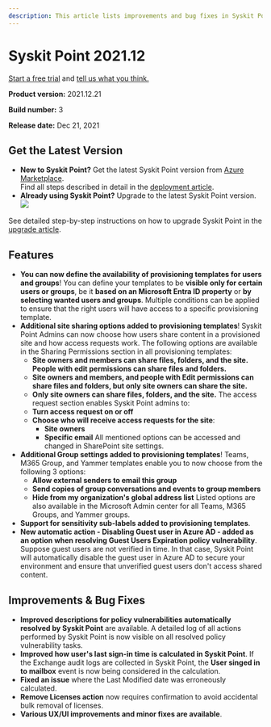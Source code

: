 ```yaml
---
description: This article lists improvements and bug fixes in Syskit Point version 2021.12.
---
```


# Syskit Point 2021.12

[Start a free trial](https://www.syskit.com/products/point/free-trial/) and [tell us what you think.](https://www.syskit.com/company/contact-us/)

**Product version:** 2021.12.21

**Build number:** 3

**Release date:** Dec 21, 2021

## Get the Latest Version

* **New to Syskit Point?** Get the latest Syskit Point version from [Azure Marketplace](https://azuremarketplace.microsoft.com/en-us/marketplace/apps/syskitltd.syskit\_point).\
  Find all steps described in detail in the [deployment article](../../set-up-point-data-center/deployment/deploy-syskit-point.md).
* **Already using Syskit Point?** Upgrade to the latest Syskit Point version.\
  [![](https://aka.ms/deploytoazurebutton)](https://portal.azure.com/#create/Microsoft.Template/uri/https%3A%2F%2Fsyskitassetsstorage.blob.core.windows.net%2Fpoint%2FARMTemplates%2FPointUpdateDeploy%2FPointUpdateTemplate.json)

See detailed step-by-step instructions on how to upgrade Syskit Point in the [upgrade article](../../set-up-point-data-center/deployment/upgrade-syskit-point.md).

## Features

* **You can now define the availability of provisioning templates for users and groups**! You can define your templates to be **visible only for certain users or groups**, be it **based on an Microsoft Entra ID property** or **by selecting wanted users and groups**. Multiple conditions can be applied to ensure that the right users will have access to a specific provisioning template.
* **Additional site sharing options added to provisioning templates**! Syskit Point Admins can now choose how users share content in a provisioned site and how access requests work. The following options are available in the Sharing Permissions section in all provisioning templates:
  * **Site owners and members can share files, folders, and the site. People with edit permissions can share files and folders.**
  * **Site owners and members, and people with Edit permissions can share files and folders, but only site owners can share the site.**
  * **Only site owners can share files, folders, and the site.** The access request section enables Syskit Point admins to:
  * **Turn access request on or off**
  * **Choose who will receive access requests for the site**:
    * **Site owners**
    * **Specific email** All mentioned options can be accessed and changed in SharePoint site settings.
* **Additional Group settings added to provisioning templates**! Teams, M365 Group, and Yammer templates enable you to now choose from the following 3 options:
  * **Allow external senders to email this group**
  * **Send copies of group conversations and events to group members**
  * **Hide from my organization's global address list** Listed options are also available in the Microsoft Admin center for all Teams, M365 Groups, and Yammer groups.
* **Support for sensitivity sub-labels added to provisioning templates**.
* **New automatic action - Disabling Guest user in Azure AD - added as an option when resolving Guest Users Expiration policy vulnerability**. Suppose guest users are not verified in time. In that case, Syskit Point will automatically disable the guest user in Azure AD to secure your environment and ensure that unverified guest users don't access shared content.

## Improvements & Bug Fixes

* **Improved descriptions for policy vulnerabilities automatically resolved by Syskit Point** are available. A detailed log of all actions performed by Syskit Point is now visible on all resolved policy vulnerability tasks.
* **Improved how user's last sign-in time is calculated in Syskit Point**. If the Exchange audit logs are collected in Syskit Point, the **User singed in to mailbox** event is now being considered in the calculation.
* **Fixed an issue** where the Last Modified date was erroneously calculated.
* **Remove Licenses action** now requires confirmation to avoid accidental bulk removal of licenses.
* **Various UX/UI improvements and minor fixes are available**.
